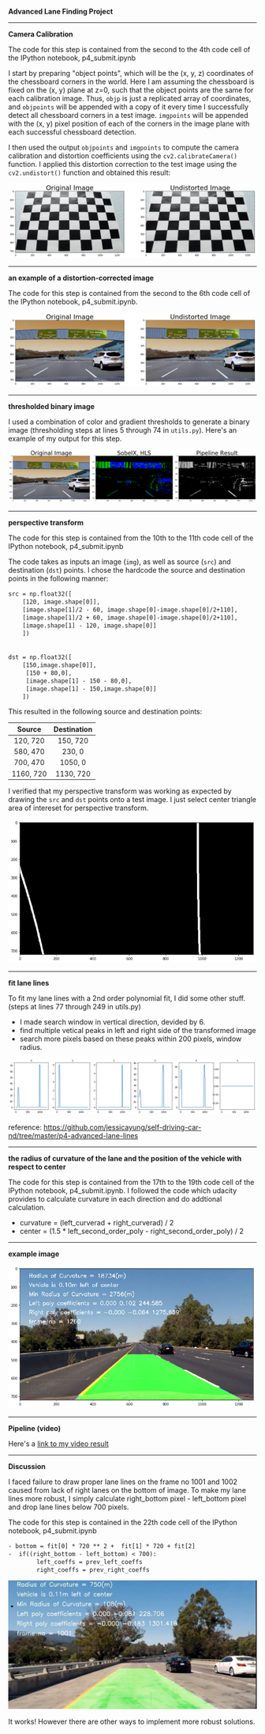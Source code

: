 
**Advanced Lane Finding Project**




[//]: # (Image References)

[image1]: ./examples/download.png "Undistorted"
[image2]: ./examples/undistortion.png "Road Transformed"
[image3]: ./examples/binary.png "Binary Example"
[image4]: ./examples/warp.png "Warp Example"
[image5]: ./examples/lane.png "Fit Visual"
[image6]: ./examples/output.png "Output"
[image7]: ./examples/failure.jpg "Output"
[video1]: ./project_output_colour.mp4 "Video"

  

---
**Camera Calibration**

 The code for this step is contained from the second to the 4th code cell of the IPython notebook, p4_submit.ipynb 

I start by preparing "object points", which will be the (x, y, z) coordinates of the chessboard corners in the world. Here I am assuming the chessboard is fixed on the (x, y) plane at z=0, such that the object points are the same for each calibration image.  Thus, `objp` is just a replicated array of coordinates, and `objpoints` will be appended with a copy of it every time I successfully detect all chessboard corners in a test image.  `imgpoints` will be appended with the (x, y) pixel position of each of the corners in the image plane with each successful chessboard detection.  

I then used the output `objpoints` and `imgpoints` to compute the camera calibration and distortion coefficients using the `cv2.calibrateCamera()` function.  I applied this distortion correction to the test image using the `cv2.undistort()` function and obtained this result: 

![alt text][image1]

---
**an example of a distortion-corrected image**

 The code for this step is contained from the second to the 6th code cell of the IPython notebook, p4_submit.ipynb. 

![alt text][image2]

---
**thresholded binary image**


I used a combination of color and gradient thresholds to generate a binary image (thresholding steps at lines 5 through 74 in `utils.py`).  Here's an example of my output for this step.  

![alt text][image3]

---
**perspective transform**

The code for this step is contained from the 10th to the 11th code cell of the IPython notebook, p4_submit.ipynb 

The code takes as inputs an image (`img`), as well as source (`src`) and destination (`dst`) points.  I chose the hardcode the source and destination points in the following manner:

```
src = np.float32([
    [120, image.shape[0]],
    [image.shape[1]/2 - 60, image.shape[0]-image.shape[0]/2+110],
    [image.shape[1]/2 + 60, image.shape[0]-image.shape[0]/2+110],
    [image.shape[1] - 120, image.shape[0]]
    ])


dst = np.float32([
    [150,image.shape[0]],
     [150 + 80,0],
     [image.shape[1] - 150 - 80,0],
     [image.shape[1] - 150,image.shape[0]]
    ])    

```
This resulted in the following source and destination points:

| Source        | Destination   | 
|:-------------:|:-------------:| 
| 120, 720      | 150, 720      | 
| 580, 470      | 230, 0        |
| 700, 470      | 1050, 0       |
| 1160, 720     | 1130, 720     |

I verified that my perspective transform was working as expected by drawing the `src` and `dst` points onto a test image. I just select center triangle area of intereset for perspective transform. 

![alt text][image4]

---
**fit lane lines**

To fit my lane lines with a 2nd order polynomial fit,  I did some other stuff.
(steps at lines 77 through 249 in utils.py)

- I made search window in vertical direction, devided by 6.
- find multiple vetical peaks in left and right side of the transformed image
- search more pixels based on these peaks within 200 pixels, window radius.

![alt text][image5]


reference: https://github.com/jessicayung/self-driving-car-nd/tree/master/p4-advanced-lane-lines

---
**the radius of curvature of the lane and the position of the vehicle with respect to center**

The code for this step is contained from the 17th to the 19th code cell of the IPython notebook, p4_submit.ipynb. 
I followed the code which udacity provides to calculate curvature in each direction and do addtional calculation.

- curvature = (left_curverad + right_curverad) / 2
- center = (1.5 * left_second_order_poly - right_second_order_poly) / 2

---
**example image**

![alt text][image6]

---

**Pipeline (video)**

Here's a [link to my video result](./project_output_colour.mp4)

---

**Discussion**

I faced failure to draw proper lane lines on the frame no 1001 and 1002 caused from lack of right lanes on the bottom of image.
To make my lane lines more robust, I simply calculate right_bottom pixel - left_bottom pixel and drop lane lines below 700 pixels.  

The code for this step is contained in the 22th code cell of the IPython notebook, p4_submit.ipynb 

```
- bottom = fit[0] * 720 ** 2 +  fit[1] * 720 + fit[2]
-  if((right_bottom - left_bottom) < 700):
        left_coeffs = prev_left_coeffs
        right_coeffs = prev_right_coeffs

```

![alt text][image7]

It works! However there are other ways to implement more robust solutions.  

